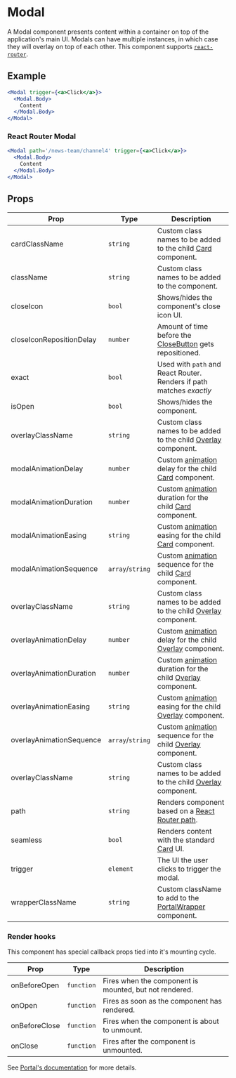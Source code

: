 # Modal

A Modal component presents content within a container on top of the application's main UI. Modals can have multiple instances, in which case they will overlay on top of each other. This component supports [`react-router`](https://github.com/ReactTraining/react-router).


## Example

```jsx
<Modal trigger={<a>Click</a>}>
  <Modal.Body>
    Content
  </Modal.Body>
</Modal>
```


### React Router Modal

```jsx
<Modal path='/news-team/channel4' trigger={<a>Click</a>}>
  <Modal.Body>
    Content
  </Modal.Body>
</Modal>
```



## Props

| Prop | Type | Description |
| --- | --- | --- |
| cardClassName | `string` | Custom class names to be added to the child [Card](../Card) component. |
| className | `string` | Custom class names to be added to the component. |
| closeIcon | `bool` | Shows/hides the component's close icon UI. |
| closeIconRepositionDelay | `number ` | Amount of time before the [CloseButton](../../CloseButton) gets repositioned. |
| exact | `bool` | Used with `path` and React Router. Renders if path matches _exactly_ |
| isOpen | `bool` | Shows/hides the component. |
| overlayClassName | `string` | Custom class names to be added to the child [Overlay](../Overlay) component. |
| modalAnimationDelay | `number` | Custom [animation](../Animate) delay for the child [Card](../Card) component. |
| modalAnimationDuration | `number` | Custom [animation](../Animate) duration for the child [Card](../Card) component. |
| modalAnimationEasing | `string` | Custom [animation](../Animate) easing for the child [Card](../Card) component. |
| modalAnimationSequence | `array`/`string` | Custom [animation](../Animate) sequence for the child [Card](../Card) component. |
| overlayClassName | `string` | Custom class names to be added to the child [Overlay](../Overlay) component. |
| overlayAnimationDelay | `number` | Custom [animation](../Animate) delay for the child [Overlay](../Overlay) component. |
| overlayAnimationDuration | `number` | Custom [animation](../Animate) duration for the child [Overlay](../Overlay) component. |
| overlayAnimationEasing | `string` | Custom [animation](../Animate) easing for the child [Overlay](../Overlay) component. |
| overlayAnimationSequence | `array`/`string` | Custom [animation](../Animate) sequence for the child [Overlay](../Overlay) component. |
| overlayClassName | `string` | Custom class names to be added to the child [Overlay](../Overlay) component. |
| path | `string` | Renders component based on a [React Router path](https://reacttraining.com/react-router/web/api/Route/path-string). |
| seamless | `bool` | Renders content with the standard [Card](../Card) UI. |
| trigger | `element` | The UI the user clicks to trigger the modal. |
| wrapperClassName | `string` | Custom className to add to the [PortalWrapper](../../PortalWrapper) component. |


### Render hooks

This component has special callback props tied into it's mounting cycle.

| Prop | Type | Description |
| --- | --- | --- |
| onBeforeOpen | `function` | Fires when the component is mounted, but not rendered. |
| onOpen | `function` | Fires as soon as the component has rendered. |
| onBeforeClose | `function` | Fires when the component is about to unmount. |
| onClose | `function` | Fires after the component is unmounted. |

See [Portal's documentation](../../Portal#render-hooks) for more details.
